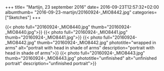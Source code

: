 +++
title= "Martijn, 23 september 2016"
date= 2016-09-23T12:57:32+02:00
albumthumb= "2016-09-23-martijn/20160924-_MIO8442.jpg"
categories= ["Sketches"]
+++

{{< photo full="20160924-_MIO8440.jpg" thumb="20160924-_MIO8440.jpg">}}
{{< photo full="20160924-_MIO8441.jpg" thumb="20160924-_MIO8441.jpg">}}
{{< photo full="20160924-_MIO8442.jpg" thumb="20160924-_MIO8442.jpg" phototitle="wrapped in arms" alt="portrait with head in shade of arms" description="portrait with head in shade of arms">}}
{{< photo full="20160924-_MIO8443.jpg" thumb="20160924-_MIO8443.jpg" phototitle="unfinished" alt="unfinished portrait" description="unfinished portrait">}}
